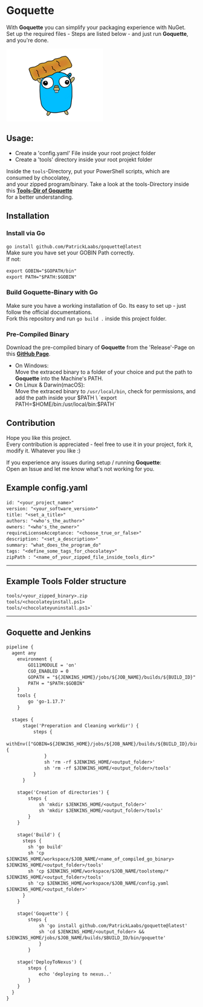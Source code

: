 # Goquette

With **Goquette** you can simplify your packaging experience with NuGet. \
Set up the required files - Steps are listed below - and just run **Goquette**, and you're done.

![Image alt text](images/goquette.png)

## Usage:

* Create a 'config.yaml' File inside your root project folder
* Create a 'tools' directory inside your root projekt folder

Inside the `tools`-Directory, put your PowerShell scripts, which are consumed by chocolatey, \
and your zipped program/binary.
Take a look at the tools-Directory inside this **[Tools-Dir of Goquette](https://github.com/PatrickLaabs/goquette/tree/main/tools)** \
for a better understanding.

## Installation

### Install via Go
`go install github.com/PatrickLaabs/goquette@latest` \
Make sure you have set your GOBIN Path correctly. \
If not:
```
export GOBIN="$GOPATH/bin"
export PATH="$PATH:$GOBIN"
```
### Build Goquette-Binary with Go
Make sure you have a working installation of Go. Its easy to set up - just follow the official documentations. \
Fork this repository and run `go build .` inside this project folder.

### Pre-Compiled Binary
Download the pre-compiled binary of **Goquette** from the 'Release'-Page on this **[GitHub Page](https://github.com/PatrickLaabs/goquette/releases)**.

* On Windows: \
Move the extraced binary to a folder of your choice and put the path to **Goquette** into the Machine's PATH.
* On Linux & Darwin(macOS): \
Move the extraced binary to `/usr/local/bin`, check for permissions,
and add the path inside your $PATH \
`export PATH=$HOME/bin:/usr/local/bin:$PATH`

## Contribution

Hope you like this project. \
Every contribution is appreciated - feel free to use it in your project, fork it, modify it. Whatever you like :) 

If you experience any issues during setup / running **Goquette**: \
Open an Issue and let me know what's not working for you.

##  Example config.yaml

```
id: "<your_project_name>"
version: "<your_software_version>"
title: "<set_a_title>"
authors: "<who's_the_author>"
owners: "<who's_the_owner>"
requireLicenseAcceptance: "<choose_true_or_false>"
description: "<set_a_description>"
summary: "what_does_the_program_do"
tags: "<define_some_tags_for_chocolatey>"
zipPath : "<name_of_your_zipped_file_inside_tools_dir>"
```

---

## Example Tools Folder structure

```
tools/<your_zipped_binary>.zip
tools/<chocolateyinstall.ps1>
tools/<chocolateyuninstall.ps1>`
```

---

## Goquette and Jenkins

```
pipeline {
  agent any
    environment {
        GO111MODULE = 'on'
        CGO_ENABLED = 0
        GOPATH = "${JENKINS_HOME}/jobs/${JOB_NAME}/builds/${BUILD_ID}"
        PATH = "$PATH:$GOBIN"
    }
    tools {
        go 'go-1.17.7'
    }

  stages {
      stage('Preperation and Cleaning workdir') {
          steps {
              withEnv(["GOBIN=${JENKINS_HOME}/jobs/${JOB_NAME}/builds/${BUILD_ID}/bin"]) {
              }
              sh 'rm -rf $JENKINS_HOME/<output_folder>'
              sh 'rm -rf $JENKINS_HOME/<output_folder>/tools'
          }
      }

    stage('Creation of directories') {
        steps {
            sh 'mkdir $JENKINS_HOME/<output_folder>'
            sh 'mkdir $JENKINS_HOME/<output_folder>/tools'
        }
    }

    stage('Build') {
      steps {
        sh 'go build'
        sh 'cp $JENKINS_HOME/workspace/$JOB_NAME/<name_of_compiled_go_binary> $JENKINS_HOME/<output_folder>/tools'
        sh 'cp $JENKINS_HOME/workspace/$JOB_NAME/toolstemp/* $JENKINS_HOME/<output_folder>/tools'
        sh 'cp $JENKINS_HOME/workspace/$JOB_NAME/config.yaml $JENKINS_HOME/<output_folder>'
      }
    }

    stage('Goquette') {
        steps {
            sh 'go install github.com/PatrickLaabs/goquette@latest'
            sh 'cd $JENKINS_HOME/<output_folder> && $JENKINS_HOME/jobs/$JOB_NAME/builds/$BUILD_ID/bin/goquette'
            }
        }

    stage('DeployToNexus') {
        steps {
            echo 'deploying to nexus..'
        }
    }
  }
}
```